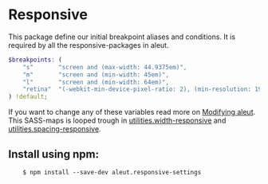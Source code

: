 # Responsive

This package define our initial breakpoint aliases and conditions.
It is required by all the responsive-packages in aleut.

```scss
$breakpoints: (
	"s"       "screen and (max-width: 44.9375em)",
	"m"       "screen and (min-width: 45em)",
	"l"       "screen and (min-width: 64em)",
	"retina"  "(-webkit-min-device-pixel-ratio: 2), (min-resolution: 192dpi), (min-resolution: 2dppx)"
) !default;
```

If you want to change any of these variables read more on [Modifying aleut](#modifying).
This SASS-maps is looped trough in [utilities.width-responsive](https://github.com/aleutcss/utilities.widths-responsive) and [utilities.spacing-responsive](https://github.com/aleutcss/utilities.spacing-responsive).


## Install using npm:

~~~ssh
    $ npm install --save-dev aleut.responsive-settings

~~~
